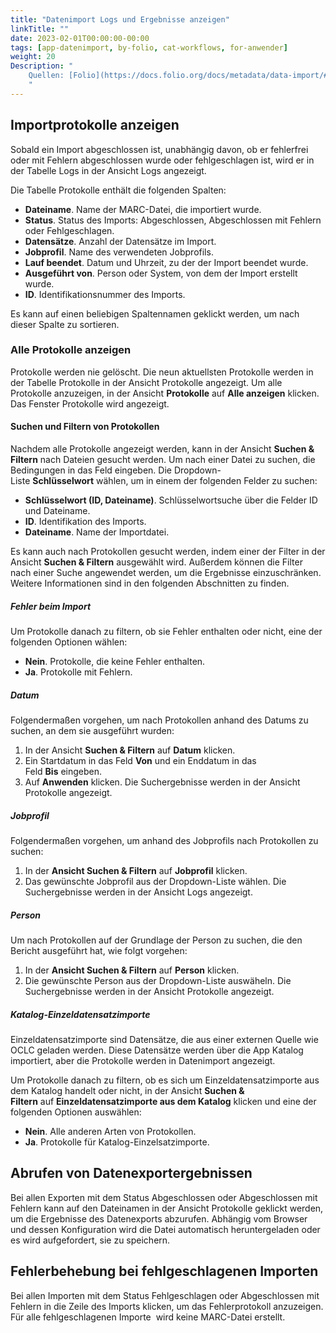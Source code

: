```yaml
---
title: "Datenimport Logs und Ergebnisse anzeigen"
linkTitle: ""
date: 2023-02-01T00:00:00-00:00
tags: [app-datenimport, by-folio, cat-workflows, for-anwender]
weight: 20
Description: "
    Quellen: [Folio](https://docs.folio.org/docs/metadata/data-import/#viewing-import-logs) & [GBV](https://info.gbv.de/display/FOLIOGBVEXTERN/Folio:+Datenimport+Logs+und+Ergebnisse+anzeigen)
    "
---
```


## Importprotokolle anzeigen

Sobald ein Import abgeschlossen ist, unabhängig davon, ob er fehlerfrei oder mit Fehlern abgeschlossen wurde oder fehlgeschlagen ist, wird er in der Tabelle Logs in der Ansicht Logs angezeigt.

Die Tabelle Protokolle enthält die folgenden Spalten:

* **Dateiname**. Name der MARC-Datei, die importiert wurde.
* **Status**. Status des Imports: Abgeschlossen, Abgeschlossen mit Fehlern oder Fehlgeschlagen.
* **Datensätze**. Anzahl der Datensätze im Import.
* **Jobprofil**. Name des verwendeten Jobprofils.
* **Lauf beendet**. Datum und Uhrzeit, zu der der Import beendet wurde.
* **Ausgeführt von**. Person oder System, von dem der Import erstellt wurde.
* **ID**. Identifikationsnummer des Imports.

Es kann auf einen beliebigen Spaltennamen geklickt werden, um nach dieser Spalte zu sortieren.

### Alle Protokolle anzeigen

Protokolle werden nie gelöscht. Die neun aktuellsten Protokolle werden in der Tabelle Protokolle in der Ansicht Protokolle angezeigt. Um alle Protokolle anzuzeigen, in der Ansicht **Protokolle** auf **Alle anzeigen** klicken. Das Fenster Protokolle wird angezeigt.

#### Suchen und Filtern von Protokollen

Nachdem alle Protokolle angezeigt werden, kann in der Ansicht **Suchen & Filtern** nach Dateien gesucht werden. Um nach einer Datei zu suchen, die Bedingungen in das Feld eingeben. Die Dropdown-Liste **Schlüsselwort** wählen, um in einem der folgenden Felder zu suchen:

* **Schlüsselwort (ID, Dateiname)**. Schlüsselwortsuche über die Felder ID und Dateiname.
* **ID**. Identifikation des Imports.
* **Dateiname**. Name der Importdatei.

Es kann auch nach Protokollen gesucht werden, indem einer der Filter in der Ansicht **Suchen & Filtern** ausgewählt wird. Außerdem können die Filter nach einer Suche angewendet werden, um die Ergebnisse einzuschränken. Weitere Informationen sind in den folgenden Abschnitten zu finden.

##### Fehler beim Import

Um Protokolle danach zu filtern, ob sie Fehler enthalten oder nicht, eine der folgenden Optionen wählen:

* **Nein**. Protokolle, die keine Fehler enthalten.
* **Ja**. Protokolle mit Fehlern.

##### Datum

Folgendermaßen vorgehen, um nach Protokollen anhand des Datums zu suchen, an dem sie ausgeführt wurden:

1.  In der Ansicht **Suchen & Filtern** auf **Datum** klicken.
2.  Ein Startdatum in das Feld **Von** und ein Enddatum in das Feld **Bis** eingeben.
3.  Auf **Anwenden** klicken. Die Suchergebnisse werden in der Ansicht Protokolle angezeigt.

##### Jobprofil

Folgendermaßen vorgehen, um anhand des Jobprofils nach Protokollen zu suchen:

1.  In der **Ansicht Suchen & Filtern** auf **Jobprofil** klicken.
2.  Das gewünschte Jobprofil aus der Dropdown-Liste wählen. Die Suchergebnisse werden in der Ansicht Logs angezeigt.

##### Person

Um nach Protokollen auf der Grundlage der Person zu suchen, die den Bericht ausgeführt hat, wie folgt vorgehen:

1.  In der **Ansicht Suchen & Filtern** auf **Person** klicken.
2.  Die gewünschte Person aus der Dropdown-Liste auswäheln. Die Suchergebnisse werden in der Ansicht Protokolle angezeigt.

##### Katalog-Einzeldatensatzimporte

Einzeldatensatzimporte sind Datensätze, die aus einer externen Quelle wie OCLC geladen werden. Diese Datensätze werden über die App Katalog importiert, aber die Protokolle werden in Datenimport angezeigt.

Um Protokolle danach zu filtern, ob es sich um Einzeldatensatzimporte aus dem Katalog handelt oder nicht, in der Ansicht **Suchen & Filtern** auf **Einzeldatensatzimporte aus dem Katalog** klicken und eine der folgenden Optionen auswählen:

* **Nein**. Alle anderen Arten von Protokollen.
* **Ja**. Protokolle für Katalog-Einzelsatzimporte.

## Abrufen von Datenexportergebnissen

Bei allen Exporten mit dem Status Abgeschlossen oder Abgeschlossen mit Fehlern kann auf den Dateinamen in der Ansicht Protokolle geklickt werden, um die Ergebnisse des Datenexports abzurufen. Abhängig vom Browser und dessen Konfiguration wird die Datei automatisch heruntergeladen oder es wird aufgefordert, sie zu speichern.

## Fehlerbehebung bei fehlgeschlagenen Importen

Bei allen Importen mit dem Status Fehlgeschlagen oder Abgeschlossen mit Fehlern in die Zeile des Imports klicken, um das Fehlerprotokoll anzuzeigen. Für alle fehlgeschlagenen Importe  wird keine MARC-Datei erstellt.

